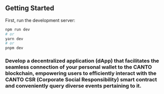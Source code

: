 ## Getting Started

First, run the development server:

```bash
npm run dev
# or
yarn dev
# or
pnpm dev
```

### Develop a decentralized application (dApp) that facilitates the seamless connection of your personal wallet to the CANTO blockchain, empowering users to efficiently interact with the CANTO CSR (Corporate Social Responsibility) smart contract and conveniently query diverse events pertaining to it.
